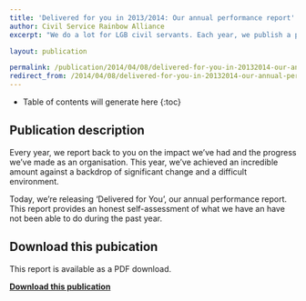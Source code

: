 ```yaml
---
title: 'Delivered for you in 2013/2014: Our annual performance report'
author: Civil Service Rainbow Alliance
excerpt: "We do a lot for LGB civil servants. Each year, we publish a performance report to let you know how we're meeting our objective of making the Civil Service better for LGB people."

layout: publication

permalink: /publication/2014/04/08/delivered-for-you-in-20132014-our-annual-performance-report/
redirect_from: /2014/04/08/delivered-for-you-in-20132014-our-annual-performance-report/
---
```


<!-- Include the following to generate a Table of Contents -->
* Table of contents will generate here
{:toc}
<!-- Don't touch the Table of Contents above -->



## Publication description

Every year, we report back to you on the impact we’ve had and the progress we’ve made as an organisation. This year, we’ve achieved an incredible amount against a backdrop of significant change and a difficult environment.

Today, we’re releasing ‘Delivered for You’, our annual performance report. This report provides an honest self-assessment of what we have an have not been able to do during the past year.

## Download this pubication

This report is available as a PDF download.

**[Download this publication](https://www.civilservice.lgbt/documents/store/delivered-for-you/2014-delivered-for-you.pdf)**


